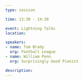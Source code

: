 ```yaml
---
type: session

time: 13:30 - 14:30

event: Lightning Talks
location: 

speakers:
- name: Tom Brady
  org: Football League
- name: William Penn
  org: Surprisingly Good Pianist

description: 
---
```

